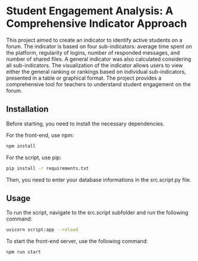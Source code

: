 # Student Engagement Analysis: A Comprehensive Indicator Approach

This project aimed to create an indicator to identify active students on a forum. The indicator is based on four sub-indicators: average time spent on the platform, regularity of logins, number of responded messages, and number of shared files. A general indicator was also calculated considering all sub-indicators. The visualization of the indicator allows users to view either the general ranking or rankings based on individual sub-indicators, presented in a table or graphical format. The project provides a comprehensive tool for teachers to understand student engagement on the forum.

## Installation

Before starting, you need to install the necessary dependencies.

For the front-end, use npm:

```bash
npm install
```

For the script, use pip:

```bash
pip install -r requirements.txt
```

Then, you need to enter your database informations in the src.script.py file.

## Usage

To run the script, navigate to the src.script subfolder and run the following command:

```bash
uvicorn script:app --reload
```

To start the front-end server, use the following command:

```bash
npm run start
```
